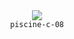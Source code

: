<div align="center">
  <img src=https://skillicons.dev/icons?i=c />
  <br />
  <code>piscine-c-08</code>
</div>
